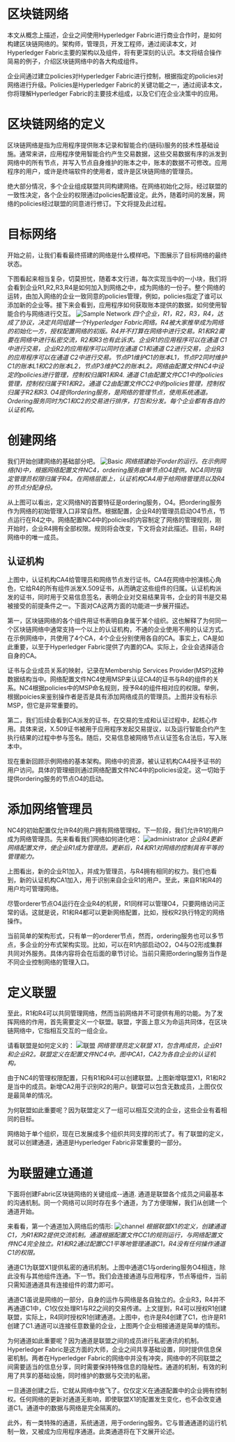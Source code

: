 # 区块链网络

本文从概念上描述，企业之间使用Hyperledger Fabric进行商业合作时，是如何构建区块链网络的。架构师，管理员，开发工程师，通过阅读本文，对Hyperledger Fabric主要的架构以及组件，将有更深刻的认识。本文将结合操作简易的例子，介绍区块链网络中的各大构成组件。

企业间通过建立policies对Hyperledger Fabric进行控制，根据指定的policies对网络进行升级。Policies是Hyperledger Fabric的关键功能之一，通过阅读本文，你将理解Hyperledger Fabric的主要技术组成，以及它们在企业决策中的应用。

# 区块链网络的定义

区块链网络是指为应用程序提供账本记录和智能合约(链码)服务的技术性基础设施。通常来讲，应用程序使用智能合约产生交易数据，这些交易数据有序的派发到网络中的所有节点，并写入节点自身维护的账本之中，账本的数据不可修改。应用程序的用户，或许是终端软件的使用者，或许是区块链网络的管理员。

绝大部分情况，多个企业组成联盟共同构建网络。在网络初始化之际，经过联盟的一致性决定，各个企业的权限通过policies配置设定。此外，随着时间的发展，网络的policies经过联盟的同意进行修订。下文将提及此过程。

# 目标网络

开始之前，让我们看看最终搭建的网络是什么模样吧。下图展示了目标网络的最终状态。

下图看起来相当复杂，切莫担忧，随着本文行进，每次实现当中的一小块，我们将会看到企业R1,R2,R3,R4是如何加入到网络之中，成为网络的一份子。整个网络的运转，由加入网络的企业一致同意的policies管理，例如，policies指定了谁可以添加新的企业等。接下来会看到，应用程序如何获取账本提供的数据，如何使用智能合约与网络进行交互。
![Sample Network](https://hyperledger-fabric.readthedocs.io/en/latest/_images/network.diagram.1.png)
*四个企业，R1，R2，R3，R4，达成了协议，决定共同组建一个Hyperledger Fabric网络。R4被大家推举成为网络的初始化一方，授权配置网络的初版。R4并不打算在网络中进行交易。R1和R2需要在网络中进行私密交流，R2和R3也有此诉求。企业R1的应用程序可以在通道 C1中进行交易，企业R2的应用程序可以同时在通道 C1和通道 C2进行交易，企业R3的应用程序可以在通道 C2中进行交易。节点P1维护C1的账本L1，节点P2同时维护C1的账本L1和C2的账本L2，节点P3维护C2的账本L2。网络由配置文件NC4中设定的policies进行管理，控制权归属R1和R4. 通道 C1由配置文件CC1中的policies管理，控制权归属于R1和R2。通道 C2由配置文件CC2中的policies管理，控制权归属于R2和R3. O4提供ordering服务，是网络的管理节点，使用系统通道。Ordering服务同时为C1和C2的交易进行排序，打包和分发。每个企业都有各自的认证机构。*

# 创建网络

我们开始创建网络的基础部分吧。
![Basic ](https://hyperledger-fabric.readthedocs.io/en/latest/_images/network.diagram.2.png)
*网络搭建始于order的运行。在示例网络(N)中，根据网络配置文件NC4，ordering服务由单节点O4提供。NC4同时指定管理员权限归属于R4。在网络层面上，认证机构CA4用于给网络管理员以及R4的节点分配身份。*

从上图可以看出，定义网络N的首要特征是ordering服务，O4。把ordering服务作为网络的初始管理入口非常自然。根据配置，企业R4的管理员启动O4节点，节点运行在R4之中。网络配置NC4中的policies的内容制定了网络的管理规则，刚开始时，企业R4拥有全部权限。规则将会改变，下文将会对此描述。目前，R4时网络中的唯一成员。

## 认证机构

上图中，认证机构CA4给管理员和网络节点发行证书。CA4在网络中扮演核心角色，它给R4的所有组件派发X.509证书，从而确定这些组件的归属。认证机构派发的证书，同时用于交易信息签名，表明企业对交易结果背书，企业的背书是交易被接受的前提条件之一。下面对CA这两方面的功能进一步展开描述。

第一，区块链网络的各个组件用证书表明自身属于某个组织。这也解释了为何同一个区块链网络中通常支持一个以上的认证机构，不通的企业使用不用的认证方式。在示例网络中，共使用了4个CA，4个企业分别使用各自的CA。事实上，CA是如此重要，以至于Hyperledger Fabric提供了内置的CA。实际上，企业会选择适合自身的CA。

证书与企业成员关系的映射，记录在Membership Services Provider(MSP)这种数据结构当中。网络配置文件NC4使用MSP来认证CA4的证书与R4的组件的关系。NC4根据policies中的MSP命名规则，授予R4的组件相对应的权限。举例，根据poicies来鉴别操作者是否是具有添加网络成员的管理员。上图并没有标示MSP，但它是非常重要的。

第二，我们后续会看到CA派发的证书，在交易的生成和认证过程中，起核心作用。具体来说，X.509证书被用于应用程序发起交易提议，以及运行智能合约产生执行结果的过程中参与签名。随后，交易信息被网络节点认证签名合法后，写入账本中。

现在重新回顾示例网络的基本架构。网络中的资源，被认证机构CA4授予证书的用户访问。具体的管理细则通过网络配置文件NC4中的policies设定。这一切始于提供ordering服务的节点O4的启动。

# 添加网络管理员

NC4的初始配置仅允许R4的用户拥有网络管理权。下一阶段，我们允许R1的用户成为网络管理员。先来看看我们网络如何进化吧：
![administrator](https://hyperledger-fabric.readthedocs.io/en/latest/_images/network.diagram.2.1.png)
*企业R4更新网络配置文件，使企业R1成为管理员。更新后，R4和R1对网络的控制具有平等的管理能力。*

上图看出，新的企业R1加入，并成为管理员，与R4拥有相同的权力。我们也看到，新的认证机构CA1加入，用于识别来自企业R1的用户。至此，来自R1和R4的用户均可管理网络。

尽管orderer节点O4运行在企业R4的机房，R1同样可以管理O4，只要网络访问正常的话。这就是说，R1和R4都可以更新网络配置，比如，授权R2执行特定的网络操作。

当前简单的架构形式，只有单一的orderer节点，然而，ordering服务也可以多节点，多企业的分布式架构实现。比如，可以在R1内部启动O2，O4与O2形成集群共同对外服务。具体内容将会在后面的章节讨论。当前只需把ordering服务当作是不同企业控制网络的管理入口。

# 定义联盟

至此，R1和R4可以共同管理网络，然而当前网络并不可提供有用的功能。为了发挥网络的作用，首先需要定义一个联盟。联盟，字面上意义为命运共同体，在区块链网络中，它指相互交互的一组企业。

请看联盟是如何定义的：
![联盟](https://hyperledger-fabric.readthedocs.io/en/latest/_images/network.diagram.3.png)
*网络管理员定义联盟 X1，包含两成员，企业R1和企业R2。联盟定义在配置文件NC4中。图中CA1，CA2为各自企业的认证机构。*

由于NC4的管理权限配置，只有R1和R4可以创建联盟。上图新增联盟X1，R1和R2是当中的成员。新增CA2用于识别R2的用户。联盟可以包含无数成员，上图仅仅是最简单的情况。

为何联盟如此重要呢？因为联盟定义了一组可以相互交流的企业，这些企业有着相同的目标。

网络始于单个组织，现在已发展成多个组织共同支撑的形式了。有了联盟的定义，就可以创建通道，通道是Hyperledger Fabric非常重要的一部分。

# 为联盟建立通道

下面将创建Fabric区块链网络的关键组成--通道. 通道是联盟各个成员之间最基本的沟通机制。同一个网络可以同时存在多个通道，为了方便理解，我们从创建一个通道开始。

来看看，第一个通道加入网络后的情形:
![channel](https://hyperledger-fabric.readthedocs.io/en/latest/_images/network.diagram.4.png)
*根据联盟X1的定义，创建通道C1，为R1和R2提供交流机制。通道根据配置文件CC1的规则运行，与网络配置文件NC4完全独立。R1和R2通过配置CC1平等地管理通道C1。R4没有任何操作通道C1的权限。*

通道C1为联盟X1提供私密的通讯机制。上图中通道C1与ordering服务O4相连，除此没有与其他组件连通。下一节。我们会连接通道与应用程序，节点等组件，当前只需知道通道具有连接组件的潜力即可。

通道C1虽说是网络的一部分，自身的运作与网络是各自独立的。企业R3，R4并不再通道C1中，C1仅仅处理R1与R2之间的交易传递。上文提到，R4可以授权R1创建联盟，实际上，R4同时授权R1创建通道。上图中，也许是R4创建了C1，也许是R1创建了C1.通道可以连接任意数量的企业，上图两个企业相接通道是简单的情形。

为何通道如此重要呢？因为通道是联盟之间的成员进行私密通讯的机制。Hyperledger Fabric是这方面的大师，企业之间共享基础设置，同时提供信息保密机制。两者在Hyperledger Fabric的网络中并没有冲突，网络中的不同联盟之间需要适当的信息分享，同时需要保持特殊信息的隐秘性。通道的机制，有效的利用了共享的基础设施，同时维护的数据与交流的私密。

一旦通道创建之后，它就从网络中放飞了。仅仅定义在通道配置中的企业拥有控制权。任何网络的更新对通道无影响，即使联盟X1的配置发生变化，也不会改变通道C1。通道中的数据与网络是完全隔离的。

此外，有一类特殊的通道，系统通道，用于ordering服务。它与普通通道的运行机制一致，又被成为应用程序通道。此类通道将在下文展开论述。